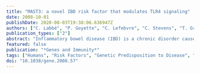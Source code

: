 ```yaml
---
title: "MAST3: a novel IBD risk factor that modulates TLR4 signaling"
date: 2008-10-01
publishDate: 2020-08-03T19:38:06.636947Z
authors: ["C. Labbé", "P. Goyette", "C. Lefebvre", "C. Stevens", "T. Green", "M. K. Tello-Ruiz", "Z. Cao", "A. L. Landry", "J. Stempak", "V. Annese", "A. Latiano", "S. R. Brant", "R. H. Duerr", "K. D. Taylor", "J. H. Cho", "A. H. Steinhart", "M. J. Daly", "M. S. Silverberg", "R. J. Xavier", "J. D. Rioux"]
publication_types: ["2"]
abstract: "Inflammatory bowel disease (IBD) is a chronic disorder caused by multiple factors in a genetically susceptible host. Significant advances in the study of genetic susceptibility have highlighted the importance of the innate immune system in this disease. We previously completed a genome-wide linkage study and found a significant locus (IBD6) on chromosome 19p. We were interested in identifying the causal variant in IBD6. We performed a two-stage association mapping study. In stage 1, 1530 single-nucleotide polymorphisms (SNPs) were selected from the HapMap database and genotyped in 761 patients with IBD. Among the SNPs that passed the threshold for replication, 26 were successfully genotyped in 754 additional patients (stage 2). One intronic variant, rs273506, located in the microtubule-associated serine/threonine-protein kinase gene-3 (MAST3), was found to be associated in both stages (pooled P=1.8 x 10(-4)). We identified four MAST3 coding variants, including a non-synonymous SNP rs8108738, correlated to rs273506 and associated with IBD. To test whether MAST3 was expressed in cells of interest, we performed expression assays, which showed abundant expression of MAST3 in antigen-presenting cells and in lymphocytes. The knockdown of MAST3 specifically decreased Toll-like receptor-4-dependent NF-kappaB activity. Our findings are additional proofs of the pivotal role played by modulators of NF-kappaB activity in IBD pathogenesis."
featured: false
publication: "*Genes and Immunity*"
tags: ["Humans", "Risk Factors", "Genetic Predisposition to Disease", "Animals", "Mice", "Inflammatory Bowel Diseases", "Mice", "Inbred C57BL", "Signal Transduction", "Cells", "Cultured", "Protein-Serine-Threonine Kinases", "Linkage Disequilibrium", "CD4-Positive T-Lymphocytes", "Antigens", "CD19", "B-Lymphocyte Subsets", "CD8-Positive T-Lymphocytes", "Gene Expression Regulation", "Enzymologic", "Introns", "Microtubule-Associated Proteins", "Toll-Like Receptor 4", "*Genetic Predisposition to Disease", "Antigens", "CD19/biosynthesis", "B-Lymphocyte Subsets/immunology/metabolism", "CD4-Positive T-Lymphocytes/immunology/metabolism", "CD8-Positive T-Lymphocytes/immunology/metabolism", "Gene Expression Regulation", "Enzymologic/immunology", "Inflammatory Bowel Diseases/*genetics/*immunology/metabolism", "Introns/genetics", "Linkage Disequilibrium/immunology", "Microtubule-Associated Proteins/biosynthesis/genetics/*physiology", "Protein-Serine-Threonine Kinases/antagonists & inhibitors/biosynthesis/genetics/*physiology", "Signal Transduction/*genetics/*immunology", "Toll-Like Receptor 4/metabolism/*physiology"]
doi: "10.1038/gene.2008.57"
---
```


